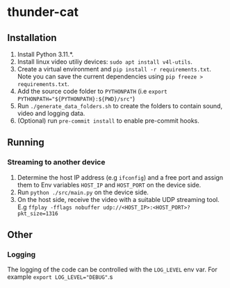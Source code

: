 # thunder-cat

## Installation
1. Install Python 3.11.*.
2. Install linux video utiliy devices: `sudo apt install v4l-utils`.
3. Create a virtual environment and `pip install -r requirements.txt`. Note you can save the current dependencies using `pip freeze > requirements.txt`.
4. Add the source code folder to `PYTHONPATH` (i.e `export PYTHONPATH="${PYTHONPATH}:${PWD}/src"`)
5. Run `./generate_data_folders.sh` to create the folders to contain sound, video and logging data.
6. (Optional) run `pre-commit install` to enable pre-commit hooks.

## Running

### Streaming to another device
1. Determine the host IP address (e.g `ifconfig`) and a free port and assign them to Env variables `HOST_IP` and `HOST_PORT` on the device side.
2. Run `python ./src/main.py` on the device side.
3. On the host side, receive the video with a suitable UDP streaming tool. E.g `ffplay -fflags nobuffer udp://<HOST_IP>:<HOST_PORT>?pkt_size=1316`

## Other

### Logging
The logging of the code can be controlled with the `LOG_LEVEL` env var. For example `export LOG_LEVEL="DEBUG"`.s
